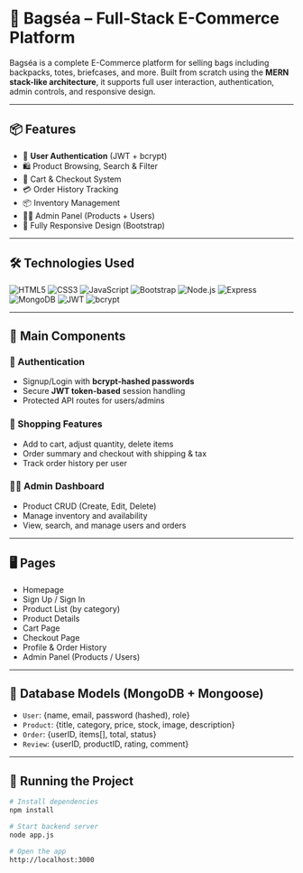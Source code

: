 # 👜 Bagséa – Full-Stack E-Commerce Platform

Bagséa is a complete E-Commerce platform for selling bags including backpacks, totes, briefcases, and more. Built from scratch using the **MERN stack-like architecture**, it supports full user interaction, authentication, admin controls, and responsive design.

---

## 📦 Features

- 👤 **User Authentication** (JWT + bcrypt)
- 🛍️ Product Browsing, Search & Filter
- 🛒 Cart & Checkout System
- 💳 Order History Tracking
- 📦 Inventory Management
- 🧑‍💼 Admin Panel (Products + Users)
- 📱 Fully Responsive Design (Bootstrap)

---

## 🛠️ Technologies Used

![HTML5](https://img.shields.io/badge/HTML5-E34F26?style=flat&logo=html5&logoColor=white)
![CSS3](https://img.shields.io/badge/CSS3-1572B6?style=flat&logo=css3&logoColor=white)
![JavaScript](https://img.shields.io/badge/JavaScript-F7DF1E?style=flat&logo=javascript&logoColor=black)
![Bootstrap](https://img.shields.io/badge/Bootstrap-563D7C?style=flat&logo=bootstrap&logoColor=white)
![Node.js](https://img.shields.io/badge/Node.js-339933?style=flat&logo=node.js&logoColor=white)
![Express](https://img.shields.io/badge/Express.js-000000?style=flat&logo=express&logoColor=white)
![MongoDB](https://img.shields.io/badge/MongoDB-47A248?style=flat&logo=mongodb&logoColor=white)
![JWT](https://img.shields.io/badge/JWT-000000?style=flat&logo=jsonwebtokens&logoColor=white)
![bcrypt](https://img.shields.io/badge/Bcrypt-00599C?style=flat)

---

## 📂 Main Components

### 🔐 Authentication
- Signup/Login with **bcrypt-hashed passwords**
- Secure **JWT token-based** session handling
- Protected API routes for users/admins

### 🛒 Shopping Features
- Add to cart, adjust quantity, delete items
- Order summary and checkout with shipping & tax
- Track order history per user

### 🧑‍💼 Admin Dashboard
- Product CRUD (Create, Edit, Delete)
- Manage inventory and availability
- View, search, and manage users and orders

---

## 🖥️ Pages

- Homepage  
- Sign Up / Sign In  
- Product List (by category)  
- Product Details  
- Cart Page  
- Checkout Page  
- Profile & Order History  
- Admin Panel (Products / Users)

---

## 🧪 Database Models (MongoDB + Mongoose)

- `User`: {name, email, password (hashed), role}
- `Product`: {title, category, price, stock, image, description}
- `Order`: {userID, items[], total, status}
- `Review`: {userID, productID, rating, comment}

---

## 🚀 Running the Project

```bash
# Install dependencies
npm install

# Start backend server
node app.js

# Open the app
http://localhost:3000
